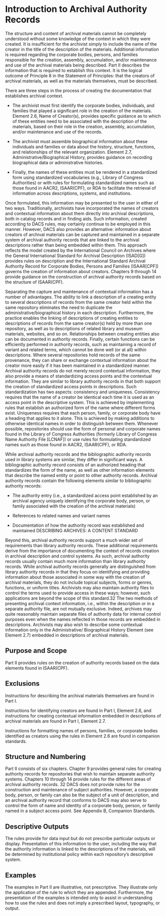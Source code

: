 # Introduction to Archival Authority Records

The structure and content of archival materials cannot be completely understood without some knowledge of the context in which they were created. It is insufficient for the archivist simply to include the name of the creator in the title of the description of the materials. Additional information is required regarding the corporate bodies, persons, and families responsible for the creation, assembly, accumulation, and/or maintenance and use of the archival materials being described. Part II describes the information that is required to establish this context. It is the logical outcome of Principle 8 in the Statement of Principles: that the creators of archival materials, as well as the materials themselves, must be described.

There are three steps in the process of creating the documentation that establishes archival context.

* The archivist must first identify the corporate bodies, individuals, and families that played a significant role in the creation of the materials.
Element 2.6, Name of Creator(s), provides specific guidance as to which of these entities need to be associated with the description of the materials, based on their role in the creation, assembly, accumulation, and/or maintenance and use of the records.

* The archivist must assemble biographical information about these individuals and families or data about the history, structure, functions, and relationships of the relevant organization.
Element 2.7, Administrative/Biographical History, provides guidance on recording biographical data or administrative histories.

* Finally, the names of these entities must be rendered in a standardized form using standardized vocabularies (e.g., Library of Congress Authorities) or with rules for formulating standardized names such as those found in AACR2, ISAAR(CPF), or RDA to facilitate the retrieval of information across descriptions, systems, and institutions.

Once formulated, this information may be presented to the user in either of two ways. Traditionally, archivists have incorporated the names of creators and contextual information about them directly into archival descriptions, both in catalog records and in finding aids. Such information, created according to DACS rules, may certainly continue to be employed in this manner.
However, DACS also provides an alternative: information about creators of archival materials can be captured and maintained in a separate system of archival authority records that are linked to the archival descriptions rather than being embedded within them. This approach reflects the model created by the International Council on Archives where the General International Standard for Archival Description (ISAD[G]) provides rules on description and the International Standard Archival Authority Record for Corporate Bodies, Persons and Families (ISAAR[CPF]) governs the creation of information about creators. Chapters 9 through 14 provide guidance on the construction of archival authority records based on the structure of ISAAR(CPF).

Separating the capture and maintenance of contextual information has a number of advantages. The ability to link a description of a creating entity to several descriptions of records from the same creator held within the same repository eliminates the need to duplicate the administrative/biographical history in each description. Furthermore, the practice enables the linking of descriptions of creating entities to descriptions of records from the same creator(s) held by more than one repository, as well as to descriptions of related library and museum materials, websites, and so on. Relationships between creating entities also can be documented in authority records. Finally, certain functions can be efficiently performed in authority records, such as maintaining a record of variant and related terms, which cannot be done well (or at all) within descriptions.
Where several repositories hold records of the same provenance, they can share or exchange contextual information about the creator more easily if it has been maintained in a standardized manner. Archival authority records do not merely record contextual information, they also provide a means of standardizing access points and the contextual information. They are similar to library authority records in that both support the creation of standardized access points in descriptions. Such standardization has two aspects: consistency and uniqueness. Consistency requires that the name of a creator be identical each time it is used as an access point in the descriptive system. This is achieved by implementing rules that establish an authorized form of the name where different forms exist. Uniqueness requires that each person, family, or corporate body have a heading that applies to it alone. This is achieved by making additions to otherwise identical names in order to distinguish between them. Whenever possible, repositories should use the form of personal and corporate names found in the Library of Congress Authorities (formerly Library of Congress Name Authority File [LCNAF]) or use rules for formulating standardized names such as those found in AACR2, ISAAR(CPF), or RDA.

While archival authority records and the bibliographic authority records used in library systems are similar, they differ in significant ways. A bibliographic authority record consists of an authorized heading that standardizes the form of the name, as well as other information elements that describe the named entity or point to other authority records. Archival authority records contain the following elements similar to bibliographic authority records:

* The authority entry (i.e., a standardized access point established by an archival agency uniquely identifying the corporate body, person, or family associated with the creation of the archival materials)

* References to related names and variant names

* Documentation of how the authority record was established and maintained DESCRIBING ARCHIVES: A CONTENT STANDARD

Beyond this, archival authority records support a much wider set of requirements than library authority records. These additional requirements derive from the importance of documenting the context of records creation in archival description and control systems. As such, archival authority records usually contain much more information than library authority records.
While archival authority records generally are distinguished from library authority records in that they focus on identifying and providing information about those associated in some way with the creation of archival materials, they do not include topical subjects, forms or genres, functions, or uniform titles. Archivists may also maintain authority files to control the terms used to provide access in these ways; however, such applications are beyond the scope of this standard.32
The two methods of presenting archival context information, i.e., within the description or in a separate authority file, are not mutually exclusive. Indeed, archives may quite reasonably maintain separate files of authority data for internal control purposes even when the names reflected in those records are embedded in descriptions. Archivists may also wish to describe some contextual information only in the Administrative/ Biographical History Element (see Element 2.7) embedded in descriptions of archival materials.

## Purpose and Scope

Part II provides rules on the creation of authority records based on the data elements found in ISAAR(CPF).

## Exclusions

Instructions for describing the archival materials themselves are found in Part I.

Instructions for identifying creators are found in Part I, Element 2.6, and instructions for creating contextual information embedded in descriptions of archival materials are found in Part I, Element 2.7.

Instructions for formatting names of persons, families, or corporate bodies identified as creators using the rules in Element 2.6 are found in companion standards.

## Structure and Numbering

Part II consists of six chapters. Chapter 9 provides general rules for creating authority records for repositories that wish to maintain separate authority systems. Chapters 10 through 14 provide rules for the different areas of archival authority records.
32 DACS does not provide rules for the construction and maintenance of subject authorities. However, a corporate body, person, or family can also be the subject of a unit of description, and an archival authority record that conforms to DACS may also serve to control the form of name and identity of a corporate body, person, or family named in a subject access point. See Appendix B, Companion Standards.

## Descriptive Outputs
The rules provide for data input but do not prescribe particular outputs or display. Presentation of this information to the user, including the way that the authority information is linked to the descriptions of the materials, will be determined by institutional policy within each repository’s descriptive system.
## Examples
The examples in Part II are illustrative, not prescriptive. They illustrate only the application of the rule to which they are appended. Furthermore, the presentation of the examples is intended only to assist in understanding how to use the rules and does not imply a prescribed layout, typography, or output.
